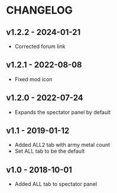 # CHANGELOG

## v1.2.2 - 2024-01-21

- Corrected forum link

## v1.2.1 - 2022-08-08

- Fixed mod icon

## v1.2.0 - 2022-07-24

- Expands the spectator panel by default

## v1.1 - 2019-01-12

- Added ALL2 tab with army metal count
- Set ALL tab to be the default

## v1.0 - 2018-10-01

- Added ALL tab to spectator panel
